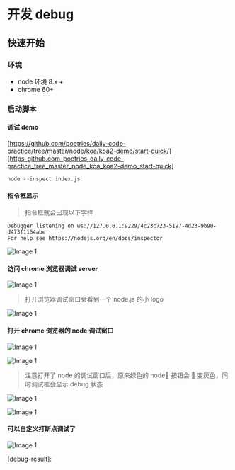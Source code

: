# 开发 debug

## 快速开始

### 环境

- node 环境 8.x +
- chrome 60+

### 启动脚本

#### 调试 demo

[https://github.com/poetries/daily-code-practice/tree/master/node/koa/koa2-demo/start-quick/][https_github.com_poetries_daily-code-practice_tree_master_node_koa_koa2-demo_start-quick]

    node --inspect index.js

#### 指令框显示

> 指令框就会出现以下字样

    Debugger listening on ws://127.0.0.1:9229/4c23c723-5197-4d23-9b90-d473f1164abe
    For help see https://nodejs.org/en/docs/inspector

![Image 1](_media/d85f79b526f0437eb0a6afa839a86c72.png)

#### 访问 chrome 浏览器调试 server

![Image 1](_media/71028c49b1654b2c9626c201b4070a0e.png)

> 打开浏览器调试窗口会看到一个 node.js 的小 logo

![Image 1](_media/f1d6f2b663964936851c2f5d8c31054b.png)

#### 打开 chrome 浏览器的 node 调试窗口

![Image 1](_media/7301ccdfcb7f4d15ad201f62d6a44898.png)

![Image 1](_media/5f1188d63104451fa867706249c9714c.png)

> 注意打开了 node 的调试窗口后，原来绿色的 node 按钮会  变灰色，同时调试框会显示 debug 状态

![Image 1](_media/8e315ef5f00147f5a62787e3a73af33e.png)

![Image 1](_media/6e06f39739434a3d8998130dc9b91aa8.png)

#### 可以自定义打断点调试了

![Image 1](_media/437f43356ce4475da4b2915bc23ff038.png)

[https_github.com_poetries_daily-code-practice_tree_master_node_koa_koa2-demo_start-quick]: https://github.com/poetries/daily-code-practice/tree/master/node/koa/koa2-demo/start-quick/index.js

[debug-result]:
